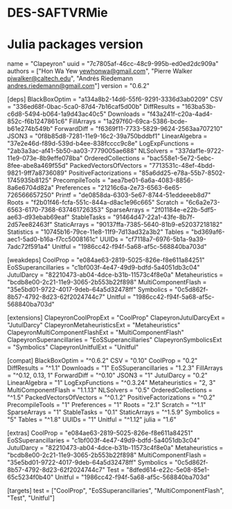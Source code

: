 # DES-SAFTVRMie
# Julia packages version
name = "Clapeyron"
uuid = "7c7805af-46cc-48c9-995b-ed0ed2dc909a"
authors = ["Hon Wa Yew <yewhonwa@gmail.com>", "Pierre Walker <pjwalker@caltech.edu>", "Andrés Riedemann <andres.riedemann@gmail.com>"]
version = "0.6.2"

[deps]
BlackBoxOptim = "a134a8b2-14d6-55f6-9291-3336d3ab0209"
CSV = "336ed68f-0bac-5ca0-87d4-7b16caf5d00b"
DiffResults = "163ba53b-c6d8-5494-b064-1a9d43ac40c5"
Downloads = "f43a241f-c20a-4ad4-852c-f6b1247861c6"
FillArrays = "1a297f60-69ca-5386-bcde-b61e274b549b"
ForwardDiff = "f6369f11-7733-5829-9624-2563aa707210"
JSON3 = "0f8b85d8-7281-11e9-16c2-39a750bddbf1"
LinearAlgebra = "37e2e46d-f89d-539d-b4ee-838fcccc9c8e"
LogExpFunctions = "2ab3a3ac-af41-5b50-aa03-7779005ae688"
NLSolvers = "337daf1e-9722-11e9-073e-8b9effe078ba"
OrderedCollections = "bac558e1-5e72-5ebc-8fee-abe8a469f55d"
PackedVectorsOfVectors = "7713531c-48ef-4bdd-9821-9ff7a8736089"
PositiveFactorizations = "85a6dd25-e78a-55b7-8502-1745935b8125"
PrecompileTools = "aea7be01-6a6a-4083-8856-8a6e6704d82a"
Preferences = "21216c6a-2e73-6563-6e65-726566657250"
Printf = "de0858da-6303-5e67-8744-51eddeeeb8d7"
Roots = "f2b01f46-fcfa-551c-844a-d8ac1e96c665"
Scratch = "6c6a2e73-6563-6170-7368-637461726353"
SparseArrays = "2f01184e-e22b-5df5-ae63-d93ebab69eaf"
StableTasks = "91464d47-22a1-43fe-8b7f-2d57ee82463f"
StaticArrays = "90137ffa-7385-5640-81b9-e52037218182"
Statistics = "10745b16-79ce-11e8-11f9-7d13ad32a3b2"
Tables = "bd369af6-aec1-5ad0-b16a-f7cc5008161c"
UUIDs = "cf7118a7-6976-5b1a-9a39-7adc72f591a4"
Unitful = "1986cc42-f94f-5a68-af5c-568840ba703d"

[weakdeps]
CoolProp = "e084ae63-2819-5025-826e-f8e611a84251"
EoSSuperancillaries = "c1bf003f-4e47-49d9-bdfd-5a4051db3c04"
JutulDarcy = "82210473-ab04-4dce-b31b-11573c4f8e0a"
Metaheuristics = "bcdb8e00-2c21-11e9-3065-2b553b22f898"
MultiComponentFlash = "35e5bd01-9722-4017-9deb-64a5d32478ff"
Symbolics = "0c5d862f-8b57-4792-8d23-62f2024744c7"
Unitful = "1986cc42-f94f-5a68-af5c-568840ba703d"

[extensions]
ClapeyronCoolPropExt = "CoolProp"
ClapeyronJutulDarcyExt = "JutulDarcy"
ClapeyronMetaheuristicsExt = "Metaheuristics"
ClapeyronMultiComponentFlashExt = "MultiComponentFlash"
ClapeyronSuperancillaries = "EoSSuperancillaries"
ClapeyronSymbolicsExt = "Symbolics"
ClapeyronUnitfulExt = "Unitful"

[compat]
BlackBoxOptim = "^0.6.2"
CSV = "0.10"
CoolProp = "0.2"
DiffResults = "^1.1"
Downloads = "1"
EoSSuperancillaries = "1.2.3"
FillArrays = "^0.12, 0.13, 1"
ForwardDiff = "^0.10"
JSON3 = "1"
JutulDarcy = "0.2"
LinearAlgebra = "1"
LogExpFunctions = "^0.3.24"
Metaheuristics = "2, 3"
MultiComponentFlash = "1.1.13"
NLSolvers = "0.5"
OrderedCollections = "^1.5"
PackedVectorsOfVectors = "^0.1.2"
PositiveFactorizations = "^0.2"
PrecompileTools = "1"
Preferences = "1"
Roots = "2.1"
Scratch = "^1.1"
SparseArrays = "1"
StableTasks = "0.1"
StaticArrays = "^1.5.9"
Symbolics = "5"
Tables = "^1.8"
UUIDs = "1"
Unitful = "^1.12"
julia = "1.6"

[extras]
CoolProp = "e084ae63-2819-5025-826e-f8e611a84251"
EoSSuperancillaries = "c1bf003f-4e47-49d9-bdfd-5a4051db3c04"
JutulDarcy = "82210473-ab04-4dce-b31b-11573c4f8e0a"
Metaheuristics = "bcdb8e00-2c21-11e9-3065-2b553b22f898"
MultiComponentFlash = "35e5bd01-9722-4017-9deb-64a5d32478ff"
Symbolics = "0c5d862f-8b57-4792-8d23-62f2024744c7"
Test = "8dfed614-e22c-5e08-85e1-65c5234f0b40"
Unitful = "1986cc42-f94f-5a68-af5c-568840ba703d"

[targets]
test = ["CoolProp", "EoSSuperancillaries", "MultiComponentFlash", "Test", "Unitful"]
